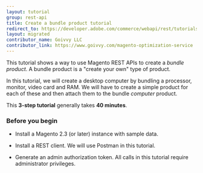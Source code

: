 ```yaml
---
layout: tutorial
group: rest-api
title: Create a bundle product tutorial
redirect_to: https://developer.adobe.com/commerce/webapi/rest/tutorials/bundle-product/
layout: migrated
contributor_name: Goivvy LLC
contributor_link: https://www.goivvy.com/magento-optimization-service
---
```


This tutorial shows a way to use Magento REST APIs to create a _bundle product_. A bundle product is a "create your own" type of product.

In this tutorial, we will create a desktop computer by bundling a processor, monitor, video card and RAM. We will have to create a simple product for each of these and then attach them to the bundle _computer_ product.

This **3-step tutorial** generally takes **40 minutes**.

### Before you begin

*  Install a Magento 2.3 (or later) instance with sample data.

*  Install a REST client. We will use Postman in this tutorial.

*  Generate an admin authorization token. All calls in this tutorial require administrator privileges.
